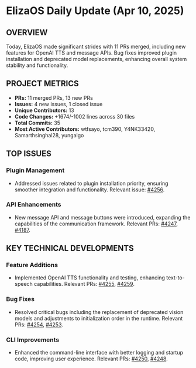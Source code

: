 # ElizaOS Daily Update (Apr 10, 2025)

## OVERVIEW 
Today, ElizaOS made significant strides with 11 PRs merged, including new features for OpenAI TTS and message APIs. Bug fixes improved plugin installation and deprecated model replacements, enhancing overall system stability and functionality.

## PROJECT METRICS
- **PRs:** 11 merged PRs, 13 new PRs
- **Issues:** 4 new issues, 1 closed issue
- **Unique Contributors:** 13
- **Code Changes:** +1674/-1002 lines across 30 files
- **Total Commits:** 35
- **Most Active Contributors:** wtfsayo, tcm390, Y4NK33420, Samarthsinghal28, yungalgo

## TOP ISSUES
### Plugin Management
- Addressed issues related to plugin installation priority, ensuring smoother integration and functionality. Relevant issue: [#4256](https://github.com/elizaos/eliza/issues/4256).

### API Enhancements
- New message API and message buttons were introduced, expanding the capabilities of the communication framework. Relevant PRs: [#4247](https://github.com/elizaos/eliza/pull/4247), [#4187](https://github.com/elizaos/eliza/pull/4187).

## KEY TECHNICAL DEVELOPMENTS
### Feature Additions
- Implemented OpenAI TTS functionality and testing, enhancing text-to-speech capabilities. Relevant PRs: [#4255](https://github.com/elizaos/eliza/pull/4255), [#4259](https://github.com/elizaos/eliza/pull/4259).

### Bug Fixes
- Resolved critical bugs including the replacement of deprecated vision models and adjustments to initialization order in the runtime. Relevant PRs: [#4254](https://github.com/elizaos/eliza/pull/4254), [#4253](https://github.com/elizaos/eliza/pull/4253).

### CLI Improvements
- Enhanced the command-line interface with better logging and startup code, improving user experience. Relevant PRs: [#4250](https://github.com/elizaos/eliza/pull/4250), [#4248](https://github.com/elizaos/eliza/pull/4248).